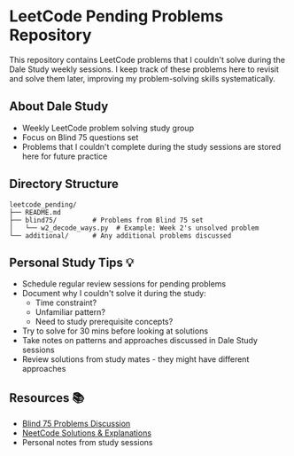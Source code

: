# LeetCode Pending Problems Repository

This repository contains LeetCode problems that I couldn't solve during the Dale Study weekly sessions. I keep track of these problems here to revisit and solve them later, improving my problem-solving skills systematically.

## About Dale Study
- Weekly LeetCode problem solving study group
- Focus on Blind 75 questions set
- Problems that I couldn't complete during the study sessions are stored here for future practice

## Directory Structure
```
leetcode_pending/
├── README.md
├── blind75/         # Problems from Blind 75 set
│   └── w2_decode_ways.py  # Example: Week 2's unsolved problem
└── additional/      # Any additional problems discussed
```

## Personal Study Tips 💡
* Schedule regular review sessions for pending problems
* Document why I couldn't solve it during the study:
  * Time constraint?
  * Unfamiliar pattern?
  * Need to study prerequisite concepts?
* Try to solve for 30 mins before looking at solutions
* Take notes on patterns and approaches discussed in Dale Study sessions
* Review solutions from study mates - they might have different approaches

## Resources 📚
- [Blind 75 Problems Discussion](https://leetcode.com/discuss/general-discussion/460599/blind-75-leetcode-questions)
- [NeetCode Solutions & Explanations](https://neetcode.io/practice)
- Personal notes from study sessions
